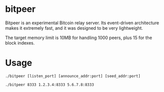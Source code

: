 bitpeer
=======

Bitpeer is an experimental Bitcoin relay server. Its event-driven architecture makes it extremely fast, and it was designed to be very lightweight.

The target memory limit is 10MB for handling 1000 peers, plus 15 for the block indexes.


Usage
=====

    ./bitpeer [listen_port] [announce_addr:port] [seed_addr:port]

    ./bitpeer 8333 1.2.3.4:8333 5.6.7.8:8333
